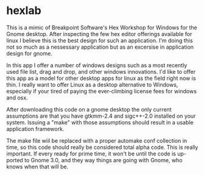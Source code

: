 # hexlab
This is a mimic of Breakpoint Software's Hex Workshop for Windows for the Gnome desktop. After inspecting the few hex editor offerings available for linux I believe this is the best design for such an application. 
I'm doing this not so much as a nessessary application but as an excersise in application design for gnome.

In this app I offer a number of windows designs such as a most recently used file list, drag and drop, and other windows innovations. I'd like to offer this app as a model for other desktop apps for linux as the field right now is thin. I really want to offer Linux as a desktop alternative to Windows, especially if your tired of paying the ever-climbing license fees for windows and osx.

After downloading this code on a gnome desktop the only current assumptions are that you have gtkmm-2.4 and sigc++-2.0 installed on your system. Issuing a "make" with those assumptions should result in a usable application framework.

The make file wiil be replaced with a proper automake conf collection in time, so this code should really be considered total alpha code. This is really important. If every ready for prime time, it won't be until the code is up-ported to Gnome 3.0, and they way things are going with Gnome, who knows when that will be.
